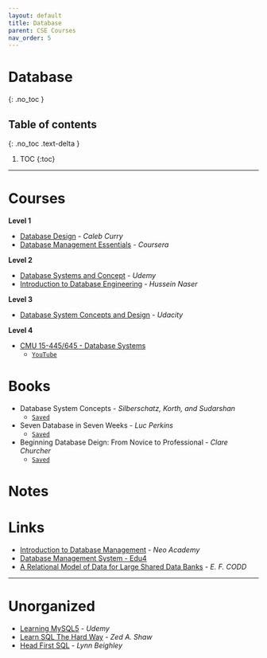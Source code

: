 ```yaml
---
layout: default
title: Database
parent: CSE Courses
nav_order: 5
---
```


# Database
{: .no_toc }

## Table of contents
{: .no_toc .text-delta }

1. TOC
{:toc}

---


# Courses

__Level 1__

- [Database Design](https://www.youtube.com/watch?v=e7Pr1VgPK4w&list=PL_c9BZzLwBRK0Pc28IdvPQizD2mJlgoID&index=2) - *Caleb Curry*
- [Database Management Essentials](https://www.coursera.org/learn/database-management/home/welcome) - *Coursera*

__Level 2__

- [Database Systems and Concept](https://classroom.udacity.com/courses/ud150) - *Udemy*
- [Introduction to Database Engineering](https://www.udemy.com/course/database-engines-crash-course/learn/lecture/24992122?start=0#overview) - *Hussein Naser*

__Level 3__

- [Database System Concepts and Design](https://classroom.udacity.com/courses/ud150) - *Udacity*

__Level 4__

- [CMU 15-445/645 - Database Systems](https://15445.courses.cs.cmu.edu/fall2019/)
	- [`YouTube`](https://www.youtube.com/playlist?list=PLSE8ODhjZXjbohkNBWQs_otTrBTrjyohi)

# Books

- Database System Concepts - *Silberschatz, Korth, and Sudarshan*
	- [`Saved`](file:///media/rishi/d057170c-fade-44e6-a98a-5028064c1c84/Computer%20Science/Database/Database%20System%20Concepts%206th%20edition.pdf)
- Seven Database in Seven Weeks - *Luc Perkins*
	- [`Saved`](file:///media/rishi/d057170c-fade-44e6-a98a-5028064c1c84/Computer%20Science/Database/Seven-Dtabase-in-Seven-Weeks.pdf)
- Beginning Database Deign: From Novice to Professional - *Clare Churcher*
	- [`Saved`](file:///media/rishi/d057170c-fade-44e6-a98a-5028064c1c84/Computer%20Science/Database/(Beginning%20Apress)%20Clare%20Churcher%20-%20Beginning%20Database%20Design_%20From%20Novice%20to%20Professional-Apress%20(2012).pdf)

# Notes

# Links

- [Introduction to Database Management](https://www.youtube.com/watch?v=6Iu45VZGQDk&list=PLBlnK6fEyqRi_CUQ-FXxgzKQ1dwr_ZJWZ) - *Neo Academy*
- [Database Management System - Edu4](https://www.youtube.com/watch?v=wjfeGxqAQOY&list=PLrjkTql3jnm-CLxHftqLgkrZbM8fUt0vn)
- [A Relational Model of Data for Large Shared Data Banks](https://www.seas.upenn.edu/~zives/03f/cis550/codd.pdf) - *E. F. CODD*

---

# Unorganized

- [Learning MySQL5](https://www.udemy.com/course/learning-mysql5/?affcode=E0cfeF1ST3gERAk%3D) - *Udemy*
- [Learn SQL The Hard Way](https://learncodethehardway.org/sql/) - *Zed A. Shaw*
- [Head First SQL](https://learning.oreilly.com/library/view/head-first-sql/9780596526849/) - *Lynn Beighley*
